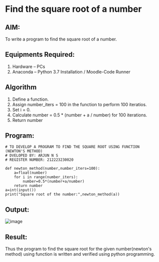 # Find the square root of a number

## AIM:
To write a program to find the square root of a number.

## Equipments Required:
1. Hardware – PCs
2. Anaconda – Python 3.7 Installation / Moodle-Code Runner

## Algorithm
1. Define a function.
2. Assign number_iters = 100 in the function to perform 100 iteratios.
3. Set i = 0.
4. Calculate  number = 0.5 * (number + a / number) for 100 iterations.
5. Return number

## Program:
```
# TO DEVELOP A PROGRAM TO FIND THE SQUARE ROOT USING FUNCTION (NEWTON'S METHOD)
# DVELOPED BY: ARJUN N S
# REGISTER NUMBER: 212223230020

def newton_method(number,number_iters=100):
    a=float(number)
    for i in range(number_iters):
        number=0.5*(number+a/number)
    return number
a=int(input())
print("Square root of the number:",newton_method(a))

```

## Output:
![image](https://github.com/NSArjun/Square-root-of-a-number/assets/148233801/d27a4bfd-c58c-445a-a045-589e6c9a0bfa)



## Result:
Thus the program to find the square root for the given number(newton's method) using function is written and verified using python programming.
